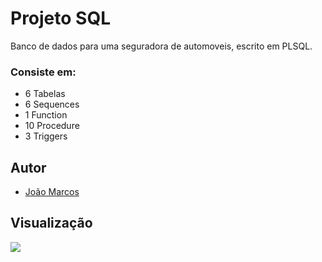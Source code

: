# Projeto SQL

Banco de dados para uma seguradora de automoveis, escrito em PLSQL.

### Consiste em:

* 6 Tabelas
* 6 Sequences
* 1 Function
* 10 Procedure
* 3 Triggers

## Autor

* [João Marcos](https://www.linkedin.com/in/jo%C3%A3o-marcos-68a25440/)

## Visualização

![](sim.gif)